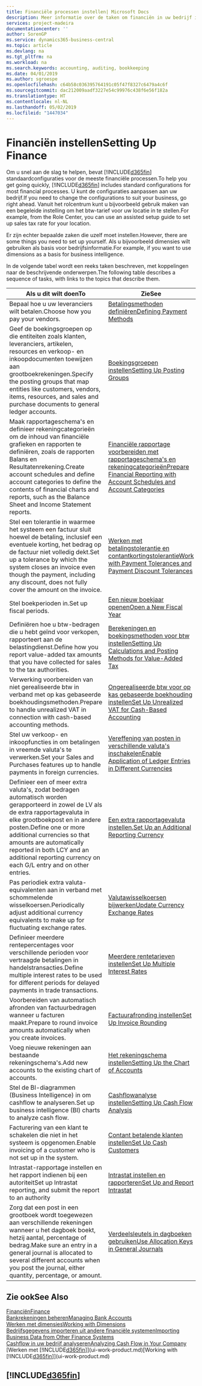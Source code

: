 ```yaml
---
title: Financiële processen instellen| Microsoft Docs
description: Meer informatie over de taken om financiën in uw bedrijf in te stellen voor al uw boekhoudings-, controle- of boekingsbehoeften.
services: project-madeira
documentationcenter: ''
author: SorenGP
ms.service: dynamics365-business-central
ms.topic: article
ms.devlang: na
ms.tgt_pltfrm: na
ms.workload: na
ms.search.keywords: accounting, auditing, bookkeeping
ms.date: 04/01/2019
ms.author: sgroespe
ms.openlocfilehash: c64b58c036395764191c05f47f8327c6479a4c6f
ms.sourcegitcommit: dac212009aadf3227e54c99976c438f6e56f182a
ms.translationtype: HT
ms.contentlocale: nl-NL
ms.lasthandoff: 05/02/2019
ms.locfileid: "1447034"
---
```

# <a name="setting-up-finance"></a><span data-ttu-id="7fbf0-103">Financiën instellen</span><span class="sxs-lookup"><span data-stu-id="7fbf0-103">Setting Up Finance</span></span>
<span data-ttu-id="7fbf0-104">Om u snel aan de slag te helpen, bevat [!INCLUDE[d365fin](includes/d365fin_md.md)] standaardconfiguraties voor de meeste financiële processen.</span><span class="sxs-lookup"><span data-stu-id="7fbf0-104">To help you get going quickly, [!INCLUDE[d365fin](includes/d365fin_md.md)] includes standard configurations for most financial processes.</span></span> <span data-ttu-id="7fbf0-105">U kunt de configuraties aanpassen aan uw bedrijf.</span><span class="sxs-lookup"><span data-stu-id="7fbf0-105">If you need to change the configurations to suit your business, go right ahead.</span></span> <span data-ttu-id="7fbf0-106">Vanuit het rolcentrum kunt u bijvoorbeeld gebruik maken van een begeleide instelling om het btw-tarief voor uw locatie in te stellen.</span><span class="sxs-lookup"><span data-stu-id="7fbf0-106">For example, from the Role Center, you can use an assisted setup guide to set up sales tax rate for your location.</span></span>  

<span data-ttu-id="7fbf0-107">Er zijn echter bepaalde zaken die uzelf moet instellen.</span><span class="sxs-lookup"><span data-stu-id="7fbf0-107">However, there are some things you need to set up yourself.</span></span> <span data-ttu-id="7fbf0-108">Als u bijvoorbeeld dimensies wilt gebruiken als basis voor bedrijfsinformatie.</span><span class="sxs-lookup"><span data-stu-id="7fbf0-108">For example, if you want to use dimensions as a basis for business intelligence.</span></span>  

<span data-ttu-id="7fbf0-109">In de volgende tabel wordt een reeks taken beschreven, met koppelingen naar de beschrijvende onderwerpen.</span><span class="sxs-lookup"><span data-stu-id="7fbf0-109">The following table describes a sequence of tasks, with links to the topics that describe them.</span></span>

| <span data-ttu-id="7fbf0-110">Als u dit wilt doen</span><span class="sxs-lookup"><span data-stu-id="7fbf0-110">To</span></span> | <span data-ttu-id="7fbf0-111">Zie</span><span class="sxs-lookup"><span data-stu-id="7fbf0-111">See</span></span> |
| --- | --- |
| <span data-ttu-id="7fbf0-112">Bepaal hoe u uw leveranciers wilt betalen.</span><span class="sxs-lookup"><span data-stu-id="7fbf0-112">Choose how you pay your vendors.</span></span> |[<span data-ttu-id="7fbf0-113">Betalingsmethoden definiëren</span><span class="sxs-lookup"><span data-stu-id="7fbf0-113">Defining Payment Methods</span></span>](finance-payment-methods.md) |
| <span data-ttu-id="7fbf0-114">Geef de boekingsgroepen op die entiteiten zoals klanten, leveranciers, artikelen, resources en verkoop- en inkoopdocumenten toewijzen aan grootboekrekeningen.</span><span class="sxs-lookup"><span data-stu-id="7fbf0-114">Specify the posting groups that map entities like customers, vendors, items, resources, and sales and purchase documents to general ledger accounts.</span></span> |[<span data-ttu-id="7fbf0-115">Boekingsgroepen instellen</span><span class="sxs-lookup"><span data-stu-id="7fbf0-115">Setting Up Posting Groups</span></span>](finance-posting-groups.md)|
|<span data-ttu-id="7fbf0-116">Maak rapportageschema's en definieer rekeningcategorieën om de inhoud van financiële grafieken en rapporten te definiëren, zoals de rapporten Balans en Resultatenrekening.</span><span class="sxs-lookup"><span data-stu-id="7fbf0-116">Create account schedules and define account categories to define the contents of financial charts and reports, such as the Balance Sheet and Income Statement reports.</span></span>|[<span data-ttu-id="7fbf0-117">Financiële rapportage voorbereiden met rapportageschema's en rekeningcategorieën</span><span class="sxs-lookup"><span data-stu-id="7fbf0-117">Prepare Financial Reporting with Account Schedules and Account Categories</span></span>](bi-how-work-account-schedule.md)|
|<span data-ttu-id="7fbf0-118">Stel een tolerantie in waarmee het systeem een factuur sluit hoewel de betaling, inclusief een eventuele korting, het bedrag op de factuur niet volledig dekt.</span><span class="sxs-lookup"><span data-stu-id="7fbf0-118">Set up a tolerance by which the system closes an invoice even though the payment, including any discount, does not fully cover the amount on the invoice.</span></span>|[<span data-ttu-id="7fbf0-119">Werken met betalingstolerantie en contantkortingstolerantie</span><span class="sxs-lookup"><span data-stu-id="7fbf0-119">Work with Payment Tolerances and Payment Discount Tolerances</span></span>](finance-payment-tolerance-and-payment-discount-tolerance.md)|
| <span data-ttu-id="7fbf0-120">Stel boekperioden in.</span><span class="sxs-lookup"><span data-stu-id="7fbf0-120">Set up fiscal periods.</span></span> |[<span data-ttu-id="7fbf0-121">Een nieuw boekjaar openen</span><span class="sxs-lookup"><span data-stu-id="7fbf0-121">Open a New Fiscal Year</span></span>](finance-how-open-new-fiscal-year.md) |
| <span data-ttu-id="7fbf0-122">Definiëren hoe u btw-bedragen die u hebt geïnd voor verkopen, rapporteert aan de belastingdienst.</span><span class="sxs-lookup"><span data-stu-id="7fbf0-122">Define how you report value-added tax amounts that you have collected for sales to the tax authorities.</span></span> |[<span data-ttu-id="7fbf0-123">Berekeningen en boekingsmethoden voor btw instellen</span><span class="sxs-lookup"><span data-stu-id="7fbf0-123">Setting Up Calculations and Posting Methods for Value-Added Tax</span></span>](finance-setup-vat.md)|
|<span data-ttu-id="7fbf0-124">Verwerking voorbereiden van niet gerealiseerde btw in verband met op kas gebaseerde boekhoudingsmethoden.</span><span class="sxs-lookup"><span data-stu-id="7fbf0-124">Prepare to handle unrealized VAT in connection with cash-based accounting methods.</span></span>|[<span data-ttu-id="7fbf0-125">Ongerealiseerde btw voor op kas gebaseerde boekhouding instellen</span><span class="sxs-lookup"><span data-stu-id="7fbf0-125">Set Up Unrealized VAT for Cash-Based Accounting</span></span>](finance-setup-unrealized-vat.md)|
| <span data-ttu-id="7fbf0-126">Stel uw verkoop- en inkoopfuncties in om betalingen in vreemde valuta's te verwerken.</span><span class="sxs-lookup"><span data-stu-id="7fbf0-126">Set your Sales and Purchases features up to handle payments in foreign currencies.</span></span>|[<span data-ttu-id="7fbf0-127">Vereffening van posten in verschillende valuta's inschakelen</span><span class="sxs-lookup"><span data-stu-id="7fbf0-127">Enable Application of Ledger Entries in Different Currencies</span></span>](finance-how-enable-application-ledger-entries-different-currencies.md)
|<span data-ttu-id="7fbf0-128">Definieer een of meer extra valuta's, zodat bedragen automatisch worden gerapporteerd in zowel de LV als de extra rapportagevaluta in elke grootboekpost en in andere posten.</span><span class="sxs-lookup"><span data-stu-id="7fbf0-128">Define one or more additional currencies so that amounts are automatically reported in both LCY and an additional reporting currency on each G/L entry and on other entries.</span></span>|[<span data-ttu-id="7fbf0-129">Een extra rapportagevaluta instellen.</span><span class="sxs-lookup"><span data-stu-id="7fbf0-129">Set Up an Additional Reporting Currency</span></span>](finance-how-setup-additional-currencies.md)|
|<span data-ttu-id="7fbf0-130">Pas periodiek extra valuta-equivalenten aan in verband met schommelende wisselkoersen.</span><span class="sxs-lookup"><span data-stu-id="7fbf0-130">Periodically adjust additional currency equivalents to make up for fluctuating exchange rates.</span></span>|[<span data-ttu-id="7fbf0-131">Valutawisselkoersen bijwerken</span><span class="sxs-lookup"><span data-stu-id="7fbf0-131">Update Currency Exchange Rates</span></span>](finance-how-update-currencies.md)|
|<span data-ttu-id="7fbf0-132">Definieer meerdere rentepercentages voor verschillende perioden voor vertraagde betalingen in handelstransacties.</span><span class="sxs-lookup"><span data-stu-id="7fbf0-132">Define multiple interest rates to be used for different periods for delayed payments in trade transactions.</span></span>|[<span data-ttu-id="7fbf0-133">Meerdere rentetarieven instellen</span><span class="sxs-lookup"><span data-stu-id="7fbf0-133">Set Up Multiple Interest Rates</span></span>](finance-how-to-set-up-multiple-interest-rates.md)|
|<span data-ttu-id="7fbf0-134">Voorbereiden van automatisch afronden van factuurbedragen wanneer u facturen maakt.</span><span class="sxs-lookup"><span data-stu-id="7fbf0-134">Prepare to round invoice amounts automatically when you create invoices.</span></span>|[<span data-ttu-id="7fbf0-135">Factuurafronding instellen</span><span class="sxs-lookup"><span data-stu-id="7fbf0-135">Set Up Invoice Rounding</span></span>](finance-set-up-invoice-rounding.md)|
| <span data-ttu-id="7fbf0-136">Voeg nieuwe rekeningen aan bestaande rekeningschema's.</span><span class="sxs-lookup"><span data-stu-id="7fbf0-136">Add new accounts to the existing chart of accounts.</span></span> |[<span data-ttu-id="7fbf0-137">Het rekeningschema instellen</span><span class="sxs-lookup"><span data-stu-id="7fbf0-137">Setting Up the Chart of Accounts</span></span>](finance-setup-chart-accounts.md) |
| <span data-ttu-id="7fbf0-138">Stel de BI-diagrammen (Business Intelligence) in om cashflow te analyseren.</span><span class="sxs-lookup"><span data-stu-id="7fbf0-138">Set up business intelligence (BI) charts to analyze cash flow.</span></span> |[<span data-ttu-id="7fbf0-139">Cashflowanalyse instellen</span><span class="sxs-lookup"><span data-stu-id="7fbf0-139">Setting Up Cash Flow Analysis</span></span>](finance-setup-cash-flow-analyses.md) |
|<span data-ttu-id="7fbf0-140">Facturering van een klant te schakelen die niet in het systeem is opgenomen.</span><span class="sxs-lookup"><span data-stu-id="7fbf0-140">Enable invoicing of a customer who is not set up in the system.</span></span>|[<span data-ttu-id="7fbf0-141">Contant betalende klanten instellen</span><span class="sxs-lookup"><span data-stu-id="7fbf0-141">Set Up Cash Customers</span></span>](finance-how-to-set-up-cash-customers.md)|
| <span data-ttu-id="7fbf0-142">Intrastat-rapportage instellen en het rapport indienen bij een autoriteit</span><span class="sxs-lookup"><span data-stu-id="7fbf0-142">Set up Intrastat reporting, and submit the report to an authority</span></span> | [<span data-ttu-id="7fbf0-143">Intrastat instellen en rapporteren</span><span class="sxs-lookup"><span data-stu-id="7fbf0-143">Set Up and Report Intrastat</span></span>](finance-how-setup-report-intrastat.md)|
|<span data-ttu-id="7fbf0-144">Zorg dat een post in een grootboek wordt toegewezen aan verschillende rekeningen wanneer u het dagboek boekt, hetzij aantal, percentage of bedrag.</span><span class="sxs-lookup"><span data-stu-id="7fbf0-144">Make sure an entry in a general journal is allocated to several different accounts when you post the journal, either quantity, percentage, or amount.</span></span>|[<span data-ttu-id="7fbf0-145">Verdeelsleutels in dagboeken gebruiken</span><span class="sxs-lookup"><span data-stu-id="7fbf0-145">Use Allocation Keys in General Journals</span></span>](ui-how-use-allocation-keys-general-journals.md)|

## <a name="see-also"></a><span data-ttu-id="7fbf0-146">Zie ook</span><span class="sxs-lookup"><span data-stu-id="7fbf0-146">See Also</span></span>
[<span data-ttu-id="7fbf0-147">Financiën</span><span class="sxs-lookup"><span data-stu-id="7fbf0-147">Finance</span></span>](finance.md)  
[<span data-ttu-id="7fbf0-148">Bankrekeningen beheren</span><span class="sxs-lookup"><span data-stu-id="7fbf0-148">Managing Bank Accounts</span></span>](bank-manage-bank-accounts.md)  
[<span data-ttu-id="7fbf0-149">Werken met dimensies</span><span class="sxs-lookup"><span data-stu-id="7fbf0-149">Working with Dimensions</span></span>](finance-dimensions.md)  
[<span data-ttu-id="7fbf0-150">Bedrijfsgegevens importeren uit andere financiële systemen</span><span class="sxs-lookup"><span data-stu-id="7fbf0-150">Importing Business Data from Other Finance Systems</span></span>](across-import-data-configuration-packages.md)  
[<span data-ttu-id="7fbf0-151">Cashflow in uw bedrijf analyseren</span><span class="sxs-lookup"><span data-stu-id="7fbf0-151">Analyzing Cash Flow in Your Company</span></span>](finance-analyze-cash-flow.md)  
<span data-ttu-id="7fbf0-152">[Werken met [!INCLUDE[d365fin](includes/d365fin_md.md)]](ui-work-product.md)</span><span class="sxs-lookup"><span data-stu-id="7fbf0-152">[Working with [!INCLUDE[d365fin](includes/d365fin_md.md)]](ui-work-product.md)</span></span>  

## [!INCLUDE[d365fin](includes/free_trial_md.md)]  
